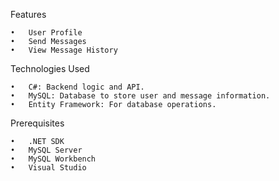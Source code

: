 Features

	•	User Profile
	•	Send Messages
	•	View Message History

Technologies Used

	•	C#: Backend logic and API.
	•	MySQL: Database to store user and message information.
	•	Entity Framework: For database operations.

Prerequisites

	•	.NET SDK
	•	MySQL Server
	•	MySQL Workbench
	•	Visual Studio
